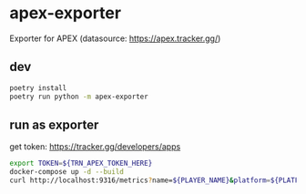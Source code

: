 # apex-exporter

Exporter for APEX (datasource: https://apex.tracker.gg/)

## dev
```bash
poetry install
poetry run python -m apex-exporter
```

## run as exporter
get token: https://tracker.gg/developers/apps

```bash
export TOKEN=${TRN_APEX_TOKEN_HERE}
docker-compose up -d --build
curl http://localhost:9316/metrics?name=${PLAYER_NAME}&platform=${PLATFORM}
```
